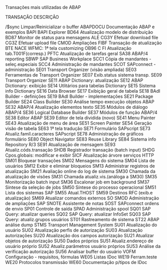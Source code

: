 
Transações mais utilizadas de ABAP 


TRANSAÇÃO       DESCRIÇÃO

/$sync          Limpar/Reinicializar o buffer
ABAPDOCU        Documentação ABAP e exemplos
BAPI            BAPI Explorer
BD64            Atualização modelo de distribuição
BD87            Monitor de status para mensagens ALE
CG3Y            Efetuar download file
CG3Z            Efetuar upload file
CMOD            Ampliações
FIBF            Transação de atualização BTE
NACE            WFMC: 1ª tela customizing
OB96            C FI Atualização tab.T001F(corresp.)
PFTC            Atualização de tarefas geral
SA38            ABAP/4 reporting
SBWP            SAP Business Workplace
SCC1            Cópia de mandantes - seleç.especiais
SCC4            Administração de mandantes
SCOT            SAPconnect - administração
SE01            Transport Organizer (visão ampliada)
SE03            Ferramentas de Transport Organizer
SE07            Exib.status sistema transp.
SE09            Transport Organizer
SE11            ABAP Dictionary: atualização
SE12            ABAP Dictionary: exibição
SE14            Utlitários para tabelas Dictionary
SE15            Sistema info Dictionary
SE16            Data Browser
SE17            Exibição geral de tabela
SE18            BAdI Builder - definições
SE19            BAdI Builder - implementações
SE21            Package Builder
SE24            Class Builder
SE30            Análise tempo execução objetos ABAP
SE32            ABAP/4 Atualização elementos texto
SE35            Módulos de diálogo ABAP/4
SE36            Logical Database Builder
SE37            Módulos de função ABAP/4
SE38            Editor ABAP
SE39            Editor de tela dividida (novo)
SE41            Menu Painter
SE43            Atualização de menu de área
SE51            Screen Painter
SE54            Geração visão de tabela
SE63            1ª tela tradução
SE71            Formulário SAPscript
SE73            Atualiz.famíl.caracteres SAPscript
SE78            Administração de gráficos formulário
SE80            Object Navigator
SE83            Reuse Library
SE84            Sistema info Repository R/3
SE91            Atualização de mensagem
SE93            Atualiz.códs.transação
SHDB            Registrador transação (batch input)
SHDG            Cpos.globais: modificar e exibir
SICF            Atualização árvore serviços HTTP
SM01            Bloquear transações
SM02            Mensagens do sistema
SM04            Lista de usuários
SM12            Exibir e eliminar bloqueios
SM13            Administrar registros de atualização
SM21            Avaliação online do log de sistema
SM30            Chamada da atualização de visões
SM31            Chamada atualiz.vis.(análoga a SM30)
SM35            Monitorização batch input
SM36            Escalonar job em background
SM37            Síntese da seleção de jobs
SM50            Síntese do processo operacional
SM51            Lista dos sistemas SAP
SM55            Atual.THOST
SM59            Destinos RFC (exib.e atualização)
SM69            Atualizar comandos externos SO
SMOD            Administração de ampliações SAP
SNOTE           Assistente de notas
SOST            SAPconnect ordens de envio
SP01            Controle de saída
SPAD            Administração spool
SQ01            SAP Query: atualizar queries
SQ02            SAP Query: atualizar InfoSet
SQ03            SAP Query: atualiz.grupos usuários
ST01            Rastreamento de sistema
ST22            ABAP análise dump
STMS            Transport Management System
SU01            Atualização do usuário
SU02            Atualização perfis de autorização
SU03            Atualização autorizações
SU20            Atualização dos campos autorização
SU21            Atualizar objetos de autorização
SU50            Dados próprios
SU51            Atualiz.endereço de usuário próprio
SU52            Atualiz.parâmetros usuário próprios
SU53            Análise da verificação autorização
SU56            Analisar buffer do usuário
VOFM            Configuração - requisitos, fórmulas
WE05            Listas IDoc
WE19            Ferram.teste
WE20            Protocolos transmissão
WE60            Documentação p/tipos de IDoc




